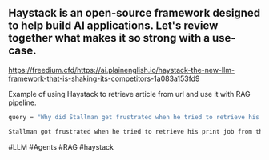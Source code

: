 ## Haystack is an open-source framework designed to help build AI applications. Let's review together what makes it so strong with a use-case.

https://freedium.cfd/https://ai.plainenglish.io/haystack-the-new-llm-framework-that-is-shaking-its-competitors-1a083a153fd9

Example of using Haystack to retrieve article from url and use it with RAG pipeline.
```sh
query = "Why did Stallman get frustrated when he tried to retrieve his print job from the new Xerox printer ?"

Stallman got frustrated when he tried to retrieve his print job from the new Xerox printer because only four pages in the printer's tray belonged to another user, meaning that Stallman's print job and the unfinished portion of somebody else's print job were still trapped somewhere within the electrical plumbing of the lab's computer network.
```
#LLM #Agents #RAG #haystack 
